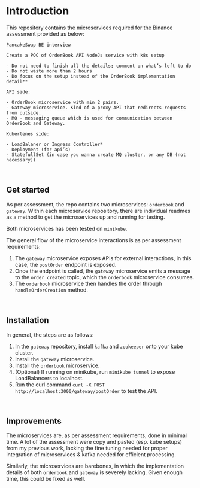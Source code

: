 # Introduction
This repository contains the microservices required for the Binance assessment provided as below:

```
PancakeSwap BE interview

Create a POC of OrderBook API NodeJs service with k8s setup

- Do not need to finish all the details; comment on what’s left to do
- Do not waste more than 2 hours
- Do focus on the setup instead of the OrderBook implementation detail**

API side:

- OrderBook microservice with min 2 pairs.
- Gateway microservice. Kind of a proxy API that redirects requests from outside.
- MQ - messaging queue which is used for communication between OrderBook and Gateway.

Kubertenes side:

- LoadBalaner or Ingress Controller*
- Deployment (for api’s)
- StatefullSet (in case you wanna create MQ cluster, or any DB (not necessary))
```
<br />

## Get started
As per assessment, the repo contains two microservices: `orderbook` and `gateway`. Within each microservice repository, there are individual readmes as a method to get the microservices up and running for testing.

Both microservices has been tested on `minikube`.

The general flow of the microservice interactions is as per assessment requirements:
1. The `gateway` microservice exposes APIs for external interactions, in this case, the `postOrder` endpoint is exposed.
2. Once the endpoint is called, the `gateway` microservice emits a message to the `order_created` topic, which the `orderbook` microservice consumes.
3. The `orderbook` microservice then handles the order through `handleOrderCreation` method.


<br />

## Installation
In general, the steps are as follows:

1. In the `gateway` repository, install `kafka` and `zookeeper` onto your kube cluster.
2. Install the `gateway` microservice.
3. Install the `orderbook` microservice.
4. (Optional) If running on minikube, run `minikube tunnel` to expose LoadBalancers to localhost.
5. Run the curl command `curl -X POST http://localhost:3000/gateway/postOrder` to test the API.

<br />

## Improvements
The microservices are, as per assessment requirements, done in minimal time. A lot of the assessment were copy and pasted (esp. kube setups) from my previous work, lacking the fine tuning needed for proper integration of microservices & kafka needed for efficient processing.

Similarly, the microservices are barebones, in which the implementation details of both `orderbook` and `gateway` is severely lacking. Given enough time, this could be fixed as well. 